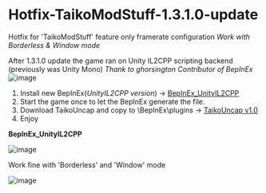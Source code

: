 # Hotfix-TaikoModStuff-1.3.1.0-update
Hotfix for 'TaikoModStuff' feature only framerate configuration *Work with Borderless &amp; Window mode*

After 1.3.1.0 update the game ran on Unity IL2CPP scripting backend (previously was Unity Mono)
*Thank to ghorsington Contributor of BepInEx*
![image](https://user-images.githubusercontent.com/47499678/155030506-40296e40-e9d0-410b-9d4f-c2853af5637e.png)

1. Install new BepInEx(*UnityIL2CPP version*) -> [BepInEx_UnityIL2CPP](https://builds.bepinex.dev/projects/bepinex_be)
2. Start the game once to let the BepInEx generate the file.
3. Download TaikoUncap and copy to \BepInEx\plugins -> [TaikoUncap v1.0](https://github.com/AspirineHD/Hotfix-TaikoModStuff-1.3.1.0-update/releases/tag/v1.0)
4. Enjoy


**BepInEx_UnityIL2CPP**

![image](https://user-images.githubusercontent.com/47499678/155076238-6f1db112-e48d-4a45-b454-fa3164166fe5.png)

Work fine with 'Borderless' and 'Window' mode

![image](https://user-images.githubusercontent.com/47499678/155077945-5d0037aa-d7da-440e-a89f-65964b2ae93b.png)
